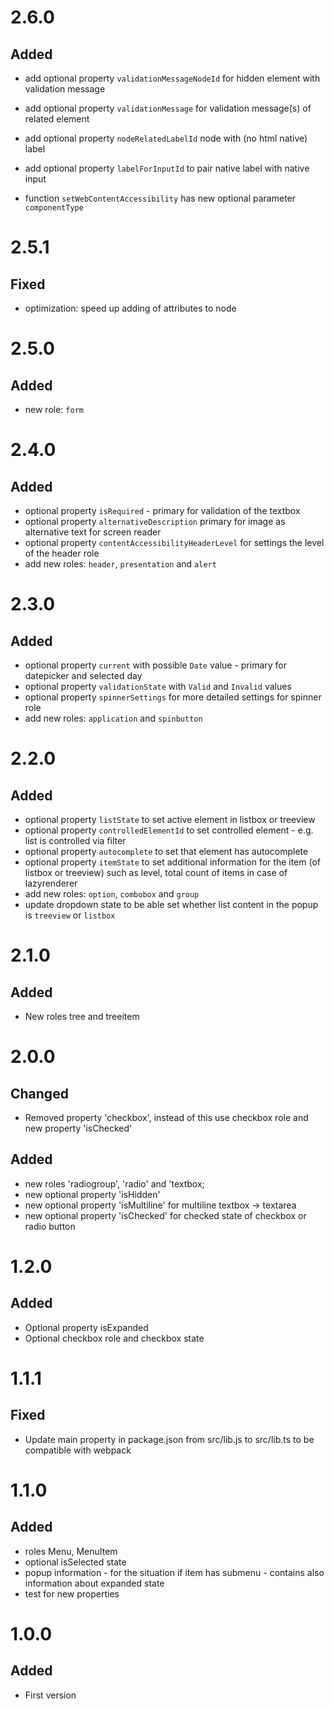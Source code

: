 # 2.6.0
## Added
- add optional property `validationMessageNodeId` for hidden element with validation message
- add optional property `validationMessage` for validation message(s) of related element
- add optional property `nodeRelatedLabelId` node with (no html native) label
- add optional property `labelForInputId` to pair native label with native input

- function `setWebContentAccessibility` has new optional parameter `componentType`

# 2.5.1
## Fixed
- optimization: speed up adding of attributes to node

# 2.5.0
## Added
- new role: `form`

# 2.4.0
## Added
- optional property `isRequired` - primary for validation of the textbox
- optional property `alternativeDescription` primary for image as alternative text for screen reader
- optional property `contentAccessibilityHeaderLevel` for settings the level of the header role
- add new roles: `header`, `presentation` and `alert`

# 2.3.0
## Added
- optional property `current` with possible `Date` value - primary for datepicker and selected day
- optional property `validationState` with `Valid` and `Invalid` values
- optional property `spinnerSettings` for more detailed settings for spinner role
- add new roles: `application` and `spinbutton`

# 2.2.0
## Added
- optional property `listState` to set active element in listbox or treeview
- optional property `controlledElementId` to set controlled element - e.g. list is controlled via filter
- optional property `autocomplete` to set that element has autocomplete
- optional property `itemState` to set additional information for the item (of listbox or treeview) such as level, total count of items in case of lazyrenderer
- add new roles: `option`, `combobox` and `group`
- update dropdown state to be able set whether list content in the popup is `treeview` or `listbox`

# 2.1.0
## Added
- New roles tree and treeitem

# 2.0.0
## Changed
- Removed property 'checkbox', instead of this use checkbox role and new property 'isChecked'

## Added
- new roles 'radiogroup', 'radio' and 'textbox;
- new optional property 'isHidden'
- new optional property 'isMultiline' for multiline textbox -> textarea
- new optional property 'isChecked' for checked state of checkbox or radio button

# 1.2.0
## Added
- Optional property isExpanded
- Optional checkbox role and checkbox state 

# 1.1.1
## Fixed
- Update main property in package.json from src/lib.js to src/lib.ts to be compatible with webpack

# 1.1.0
## Added
- roles Menu, MenuItem
- optional isSelected state
- popup information - for the situation if item has submenu - contains also information about expanded state
- test for new properties

# 1.0.0
## Added
- First version